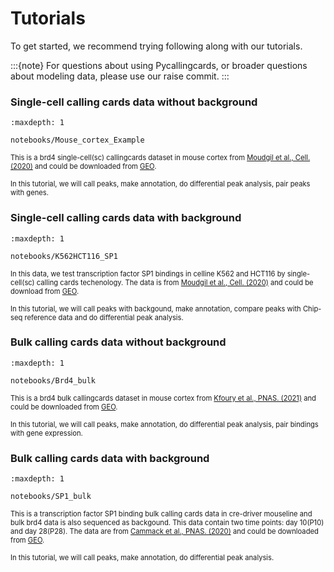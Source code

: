 # Tutorials

To get started, we recommend trying following along with our tutorials.


:::{note}
For questions about using Pycallingcards, or broader questions about modeling data, please use our raise commit.
:::



### Single-cell calling cards data without background

```{toctree}
:maxdepth: 1

notebooks/Mouse_cortex_Example
```

<span style=" font-size: 0.8em;"> This is a brd4 single-cell(sc) callingcards dataset in mouse cortex from [Moudgil et al., Cell. (2020)](https://doi.org/10.1016/j.cell.2020.06.037) and could be downloaded from [GEO](https://www.ncbi.nlm.nih.gov/geo/query/acc.cgi?acc=GSE148448).

<span style=" font-size: 0.8em;"> In this tutorial, we will call peaks, make annotation, do differential peak analysis, pair peaks with genes.



### Single-cell calling cards data with background

```{toctree}
:maxdepth: 1

notebooks/K562HCT116_SP1

```

<span style=" font-size: 0.8em;"> In this data, we test transcription factor SP1 bindings in celline K562 and HCT116 by single-cell(sc) calling cards techenology. The data is from [Moudgil et al., Cell. (2020)](https://doi.org/10.1016/j.cell.2020.06.037) and could be download from [GEO](https://www.ncbi.nlm.nih.gov/geo/query/acc.cgi?acc=GSE148448).

<span style=" font-size: 0.8em;"> In this tutorial, we will call peaks with backgound, make annotation, compare peaks with Chip-seq reference data and do differential peak analysis.


### Bulk calling cards data without background

```{toctree}
:maxdepth: 1

notebooks/Brd4_bulk
```

<span style=" font-size: 0.8em;"> This is a brd4 bulk callingcards dataset in mouse cortex from [Kfoury et al., PNAS. (2021)](https://www.pnas.org/doi/10.1073/pnas.2017148118) and could be downloaded from [GEO](https://www.ncbi.nlm.nih.gov/geo/query/acc.cgi?acc=GSE156821).

<span style=" font-size: 0.8em;"> In this tutorial, we will call peaks, make annotation, do differential peak analysis, pair bindings with gene expression.

### Bulk calling cards data with background

```{toctree}
:maxdepth: 1

notebooks/SP1_bulk

```

<span style=" font-size: 0.8em;"> This is a transcription factor SP1 binding bulk calling cards data in cre-driver mouseline and bulk brd4 data is also sequenced as backgound. This data contain two time points: day 10(P10) and day 28(P28). The data are from [Cammack et al., PNAS. (2020)](https://www.pnas.org/doi/10.1073/pnas.1918241117) and could be downloaded from [GEO](https://www.ncbi.nlm.nih.gov/geo/query/acc.cgi?acc=GSE128493).


<span style=" font-size: 0.8em;"> In this tutorial, we will call peaks, make annotation, do differential peak analysis.
